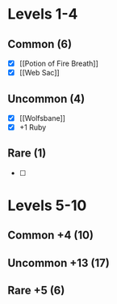 # Levels 1-4
## Common (6)
- [x] [[Potion of Fire Breath]]
- [x] [[Web Sac]]
## Uncommon (4)
- [x] [[Wolfsbane]]
- [x] +1 Ruby
## Rare (1)
- [ ] 

# Levels 5-10
## Common +4 (10)
## Uncommon +13 (17)
## Rare +5 (6)
